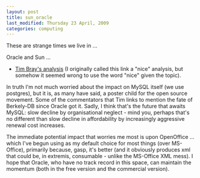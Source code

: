 ```yaml
---
layout: post
title: sun_oracle
last_modified: Thursday 23 April, 2009
categories: computing
---
```

These are strange times we live in ...

Oracle and Sun ...
* [Tim Bray's analysis](http://www.tbray.org/ongoing/When/200x/2009/04/22/Oracle-Sun) (I originally called this link a "nice" analysis, but somehow it seemed wrong to use the word "nice" given the topic).

In truth I'm not much worried about the impact on MySQL itself (we use postgres), but it is, as many have said, a poster child for the open source movement.   Some of the commentators that Tim links to mention the fate of Berkely-DB since Oracle got it. Sadly, I think that's the future that awaits MySQL: slow decline by organisational neglect - mind you, perhaps that's no different than slow decline in affordability by increasingly aggressive renewal cost increases.

The immediate potential impact that worries me most is upon OpenOffice ... which I've begun using as my default choice for most things (over MS-Office), primarily because, gasp, it's better (and it obviously produces xml that could be, in extremis, consumable - unlike the MS-Office XML mess). I hope that Oracle, who have no track record in this space, can maintain the momentum (both in  the free version and the commercial version).
